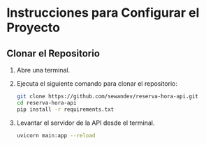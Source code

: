 # Instrucciones para Configurar el Proyecto

## Clonar el Repositorio

1. Abre una terminal.
2. Ejecuta el siguiente comando para clonar el repositorio:

   ```bash
   git clone https://github.com/sewandev/reserva-hora-api.git
   cd reserva-hora-api
   pip install -r requirements.txt
   ```

3. Levantar el servidor de la API desde el terminal.

    ```bash
    uvicorn main:app --reload
    ```